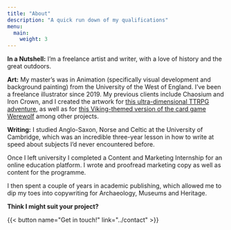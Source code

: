 ```yaml
---
title: "About"
description: "A quick run down of my qualifications"
menu:
  main:
    weight: 3
---
```


**In a Nutshell:** 
I’m a freelance artist and writer, with a love of history and the great outdoors.

**Art:**
My master’s was in Animation (specifically visual development and background painting) from the University of the West of England. I’ve been a freelance illustrator since 2019. My previous clients include Chaosium and Iron Crown, and I created the artwork for [this ultra-dimensional TTRPG adventure](https://mottokrosh.com/machinations/capes-and-cloaks/), as well as for [this Viking-themed version of the card game Werewolf](https://www.spilbræt.dk/spil/varulv/) among other projects.

**Writing:**
I studied Anglo-Saxon, Norse and Celtic at the University of Cambridge, which was an incredible three-year lesson in how to write at speed about subjects I’d never encountered before. 

Once I left university I completed a Content and Marketing Internship for an online education platform. I wrote and proofread marketing copy as well as content for the programme. 

I then spent a couple of years in academic publishing, which allowed me to dip my toes into copywriting for Archaeology, Museums and Heritage.

**Think I might suit your project?** 

{{< button name="Get in touch!" link="../contact" >}}
